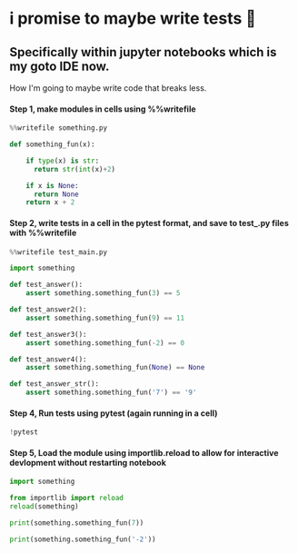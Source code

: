 # i promise to maybe write tests 🧪
## Specifically within jupyter notebooks which is my goto IDE now.
How I'm going to maybe write code that breaks less.


#### Step 1, make modules in cells using %%writefile
```python
%%writefile something.py

def something_fun(x):

    if type(x) is str:
      return str(int(x)+2)

    if x is None:
      return None
    return x + 2
```


#### Step 2, write tests in a cell in the pytest format, and save to test_.py files with  %%writefile
```python
%%writefile test_main.py

import something

def test_answer():
    assert something.something_fun(3) == 5

def test_answer2():
    assert something.something_fun(9) == 11

def test_answer3():
    assert something.something_fun(-2) == 0

def test_answer4():
    assert something.something_fun(None) == None

def test_answer_str():
    assert something.something_fun('7') == '9'

```

#### Step 4, Run tests using pytest (again running in a cell)
```python
!pytest
```

#### Step 5, Load the module using importlib.reload to allow for interactive devlopment without restarting notebook
```python
import something

from importlib import reload
reload(something)

print(something.something_fun(7))

print(something.something_fun('-2'))
```
